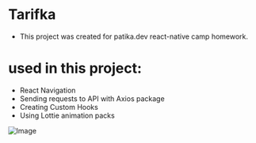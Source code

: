 # Tarifka

- This project was created for patika.dev react-native camp homework.

# used in this project:
- React Navigation
- Sending requests to API with Axios package
- Creating Custom Hooks
- Using Lottie animation packs

![Image]("C:\Users\ozlemm\Desktop\ReactNativeProjects\Screenshots\Tarifka/1.gif")